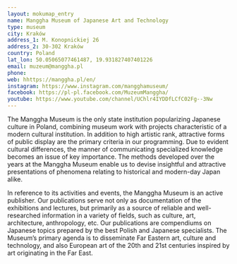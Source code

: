 ```yaml
---
layout: mokumap_entry
name: Manggha Museum of Japanese Art and Technology
type: museum
city: Kraków
address_1: M. Konopnickiej 26
address_2: 30-302 Kraków
country: Poland
lat_lon: 50.05065077461487, 19.931827407401226
email: muzeum@manggha.pl
phone:
web: hhttps://manggha.pl/en/
instagram: https://www.instagram.com/mangghamuseum/
facebook: https://pl-pl.facebook.com/MuzeumManggha/
youtube: https://www.youtube.com/channel/UChlr4IYDDfLCfC02Fg--3Nw
---
```

The Manggha Museum is the only state institution popularizing Japanese culture in Poland, combining museum work with projects characteristic of a modern cultural institution. In addition to high artistic rank, attractive forms of public display are the primary criteria in our programming. Due to evident cultural differences, the manner of communicating specialized knowledge becomes an issue of key importance. The methods developed over the years at the Manggha Museum enable us to devise insightful and attractive presentations of phenomena relating to historical and modern-day Japan alike.

In reference to its activities and events, the Manggha Museum is an active publisher. Our publications serve not only as documentation of the exhibitions and lectures, but primarily as a source of reliable and well-researched information in a variety of fields, such as culture, art, architecture, anthropology, etc. Our publications are compendiums on Japanese topics prepared by the best Polish and Japanese specialists. The Museum’s primary agenda is to disseminate Far Eastern art, culture and technology, and also European art of the 20th and 21st centuries inspired by art originating in the Far East.